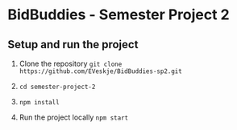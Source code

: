 # BidBuddies - Semester Project 2

## Setup and run the project

1. Clone the repository
`git clone https://github.com/EVeskje/BidBuddies-sp2.git`

2. `cd semester-project-2`

3. `npm install` 

4. Run the project locally
`npm start`